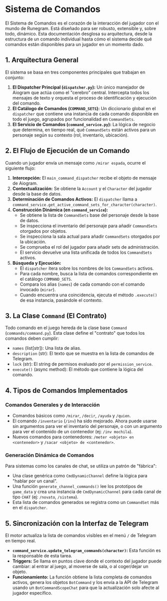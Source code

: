 # Sistema de Comandos

El Sistema de Comandos es el corazón de la interacción del jugador con el mundo de Runegram. Está diseñado para ser robusto, extensible y, sobre todo, dinámico. Esta documentación desglosa su arquitectura, desde la estructura de un comando individual hasta cómo el sistema decide qué comandos están disponibles para un jugador en un momento dado.

## 1. Arquitectura General

El sistema se basa en tres componentes principales que trabajan en conjunto:

1.  **El Dispatcher Principal (`dispatcher.py`):** Un único manejador de Aiogram que actúa como el "cerebro" central. Intercepta todos los mensajes de texto y orquesta el proceso de identificación y ejecución del comando.
2.  **El Catálogo de Comandos (`COMMAND_SETS`):** Un diccionario global en el `dispatcher` que contiene una instancia de cada comando disponible en todo el juego, agrupados por funcionalidad en `CommandSets`.
3.  **El Servicio de Comandos (`command_service.py`):** La lógica de negocio que determina, en tiempo real, qué `CommandSets` están activos para un personaje según su contexto (rol, inventario, ubicación).

## 2. El Flujo de Ejecución de un Comando

Cuando un jugador envía un mensaje como `/mirar espada`, ocurre el siguiente flujo:

1.  **Intercepción:** El `main_command_dispatcher` recibe el objeto de mensaje de Aiogram.
2.  **Contextualización:** Se obtiene la `Account` y el `Character` del jugador desde la base de datos.
3.  **Determinación de Comandos Activos:** El `dispatcher` llama a `command_service.get_active_command_sets_for_character(character)`.
4.  **Construcción Dinámica (en `command_service`):**
    *   Se obtiene la lista de `CommandSets` base del personaje desde la base de datos.
    *   Se inspecciona el inventario del personaje para añadir `CommandSets` otorgados por objetos.
    *   Se inspecciona la sala actual para añadir `CommandSets` otorgados por la ubicación.
    *   Se comprueba el rol del jugador para añadir sets de administración.
    *   El servicio devuelve una lista unificada de todos los `CommandSets` activos.
5.  **Búsqueda y Ejecución:**
    *   El `dispatcher` itera sobre los nombres de los `CommandSets` activos.
    *   Para cada nombre, busca la lista de comandos correspondiente en el catálogo `COMMAND_SETS`.
    *   Compara los alias (`names`) de cada comando con el comando invocado (`mirar`).
    *   Cuando encuentra una coincidencia, ejecuta el método `.execute()` de esa instancia, pasándole el contexto.

## 3. La Clase `Command` (El Contrato)

Todo comando en el juego hereda de la clase base `Command` (`commands/command.py`). Esta clase define el "contrato" que todos los comandos deben cumplir:

*   `names` (list[str]): Una lista de alias.
*   `description` (str): El texto que se muestra en la lista de comandos de Telegram.
*   `lock` (str): El string de permisos evaluado por el `permission_service`.
*   `execute()` (async method): El método que contiene la lógica del comando.

## 4. Tipos de Comandos Implementados

### Comandos Generales y de Interacción
*   Comandos básicos como `/mirar`, `/decir`, `/ayuda` y `/quien`.
*   El comando `/inventario` (`/inv`) ha sido mejorado. Ahora puede usarse sin argumentos para ver el inventario del personaje, o con un argumento para ver el contenido de un contenedor (ej: `/inv mochila`).
*   Nuevos comandos para contenedores: `/meter <objeto> en <contenedor>` y `/sacar <objeto> de <contenedor>`.

### Generación Dinámica de Comandos
Para sistemas como los canales de chat, se utiliza un patrón de "fábrica":
*   Una clase genérica como `CmdDynamicChannel` define la lógica para "hablar por un canal".
*   Una función `generate_channel_commands()` lee los prototipos de `game_data` y crea una instancia de `CmdDynamicChannel` para cada canal de tipo `CHAT` (ej: `/novato`, `/sistema`).
*   Esta lista de comandos generados se registra como un `CommandSet` más en el `dispatcher`.

## 5. Sincronización con la Interfaz de Telegram

El motor actualiza la lista de comandos visibles en el menú `/` de Telegram en tiempo real.
*   **`command_service.update_telegram_commands(character)`:** Esta función es la responsable de esta tarea.
*   **Triggers:** Se llama en puntos clave donde el contexto del jugador puede cambiar: al entrar al juego, al moverse de sala, o al coger/dejar un objeto.
*   **Funcionamiento:** La función obtiene la lista completa de comandos activos, genera los objetos `BotCommand` y los envía a la API de Telegram usando un `BotCommandScopeChat` para que la actualización solo afecte al jugador específico.